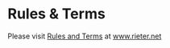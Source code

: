 # Rules & Terms #

Please visit [Rules and Terms](http://www.rieter.net/pages/XOT:Rules_and_Terms) at www.rieter.net
